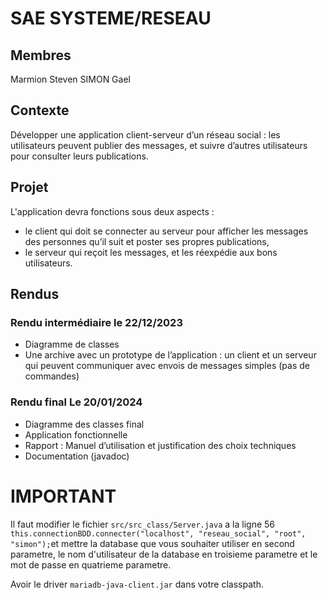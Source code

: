 # **SAE SYSTEME/RESEAU**

## Membres

Marmion Steven
SIMON Gael

## Contexte

Développer une application client-serveur d’un réseau social : les utilisateurs peuvent publier des messages, et suivre d’autres utilisateurs pour consulter leurs publications.

## Projet

L'application devra fonctions sous deux aspects :

- le client qui doit se connecter au serveur pour afficher les messages des personnes qu’il suit et poster ses propres publications,
- le serveur qui reçoit les messages, et les réexpédie aux bons utilisateurs.

## Rendus

### Rendu intermédiaire le 22/12/2023

- Diagramme de classes
- Une archive avec un prototype de l’application : un client et un serveur qui peuvent communiquer avec envois de messages simples (pas de commandes)

### Rendu final Le 20/01/2024

- Diagramme des classes final
- Application fonctionnelle
- Rapport : Manuel d’utilisation et justification des choix techniques
- Documentation (javadoc)

# IMPORTANT

Il faut modifier le fichier `src/src_class/Server.java` a la ligne 56 `this.connectionBDD.connecter("localhost", "reseau_social", "root", "simon");`et mettre la database que vous souhaiter utiliser en second parametre, le nom d'utilisateur de la database en troisieme parametre et le mot de passe en quatrieme parametre.

Avoir le driver `mariadb-java-client.jar` dans votre classpath.
